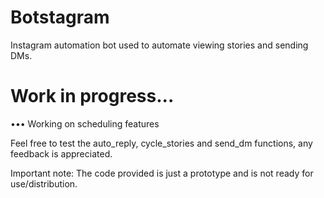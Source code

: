 # Botstagram
Instagram automation bot used to automate viewing stories and sending DMs.
# Work in progress...
••• Working on scheduling features 

Feel free to test the auto_reply, cycle_stories and send_dm functions, any feedback is appreciated.

Important note: 
The code provided is just a prototype and is not ready for use/distribution.

